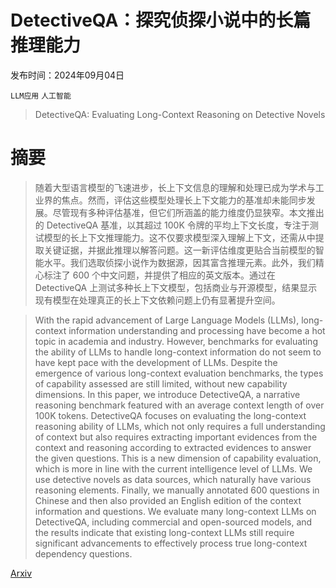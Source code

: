 # DetectiveQA：探究侦探小说中的长篇推理能力

发布时间：2024年09月04日

`LLM应用` `人工智能`

> DetectiveQA: Evaluating Long-Context Reasoning on Detective Novels

# 摘要

> 随着大型语言模型的飞速进步，长上下文信息的理解和处理已成为学术与工业界的焦点。然而，评估这些模型处理长上下文能力的基准却未能同步发展。尽管现有多种评估基准，但它们所涵盖的能力维度仍显狭窄。本文推出的 DetectiveQA 基准，以其超过 100K 令牌的平均上下文长度，专注于测试模型的长上下文推理能力。这不仅要求模型深入理解上下文，还需从中提取关键证据，并据此推理以解答问题。这一新评估维度更贴合当前模型的智能水平。我们选取侦探小说作为数据源，因其富含推理元素。此外，我们精心标注了 600 个中文问题，并提供了相应的英文版本。通过在 DetectiveQA 上测试多种长上下文模型，包括商业与开源模型，结果显示现有模型在处理真正的长上下文依赖问题上仍有显著提升空间。

> With the rapid advancement of Large Language Models (LLMs), long-context information understanding and processing have become a hot topic in academia and industry. However, benchmarks for evaluating the ability of LLMs to handle long-context information do not seem to have kept pace with the development of LLMs. Despite the emergence of various long-context evaluation benchmarks, the types of capability assessed are still limited, without new capability dimensions. In this paper, we introduce DetectiveQA, a narrative reasoning benchmark featured with an average context length of over 100K tokens. DetectiveQA focuses on evaluating the long-context reasoning ability of LLMs, which not only requires a full understanding of context but also requires extracting important evidences from the context and reasoning according to extracted evidences to answer the given questions. This is a new dimension of capability evaluation, which is more in line with the current intelligence level of LLMs. We use detective novels as data sources, which naturally have various reasoning elements. Finally, we manually annotated 600 questions in Chinese and then also provided an English edition of the context information and questions. We evaluate many long-context LLMs on DetectiveQA, including commercial and open-sourced models, and the results indicate that existing long-context LLMs still require significant advancements to effectively process true long-context dependency questions.

[Arxiv](https://arxiv.org/abs/2409.02465)